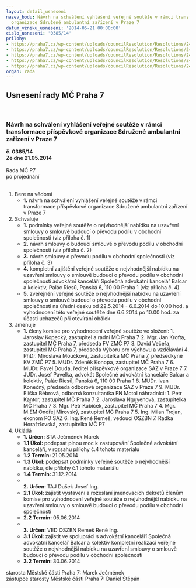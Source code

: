 ```yaml
---
layout: detail_usneseni
nazev_bodu: Návrh na schválení vyhlášení veřejné soutěže v rámci transformace příspěvkové
  organizace Sdružené ambulantní zařízení v Praze 7
datum_vzniku_usneseni: '2014-05-21 00:00:00'
cislo_usneseni: '0385/14'
prilohy:
- https://praha7.cz/wp-content/uploads/councilResolution/Resolutions/24996/26-14-vs_saz_final.doc
- https://praha7.cz/wp-content/uploads/councilResolution/Resolutions/24996/26-14-sosb_final.doc
- https://praha7.cz/wp-content/uploads/councilResolution/Resolutions/24996/26-14-smlouva_final.doc
- https://praha7.cz/wp-content/uploads/councilResolution/Resolutions/24996/26-14-najemni_smlouvy_saz.pdf
- https://praha7.cz/wp-content/uploads/councilResolution/Resolutions/24996/26-14-udaje_s_logem.doc
organ: rada
---
```

<div id="ucUsn_pList" class="usn">
	<span><h2>Usnesení rady MČ Praha 7 </h2>
<br></span><div class="standBody">
<span><h3>Návrh na schválení vyhlášení veřejné soutěže v rámci transformace příspěvkové organizace Sdružené ambulantní zařízení v Praze 7</h3></span><div class="center">
		<strong>č. 0385/14</strong><br>
	</div>
<div class="center">
		<strong>Ze dne 21.05.2014</strong><br><br>
	</div>Rada MČ P7<br> po projednání<br><br><ol>
<li>Bere na vědomí<ul><li>
<strong>1.</strong> návrh na schválení vyhlášení veřejné soutěže v rámci transformace příspěvkové organizace Sdružené ambulantní zařízení v Praze 7</li></ul>
</li>
<li>Schvaluje<ul>
<li>
<strong>1.</strong> podmínky veřejné soutěže o nejvhodnější nabídku na uzavření smlouvy o smlouvě budoucí o převodu podílu v obchodní společnosti (viz příloha č. 1)</li>
<li>
<strong>2.</strong> návrh smlouvy o budoucí smlouvě o převodu podílu v obchodní společnosti (viz příloha č. 2)</li>
<li>
<strong>3.</strong> návrh smlouvy o převodu podílu v obchodní společnosti (viz příloha č. 3)</li>
<li>
<strong>4.</strong> kompletní zajištění veřejné soutěže o nejvhodnější nabídku na uzavření smlouvy o smlouvě budoucí o převodu podílu v obchodní společnosti advokátní kanceláří Společná advokátní kancelář Balcar a kolektiv, Palác Riesů, Panská 6, 110 00 Praha 1 (viz příloha č. 4)</li>
<li>
<strong>5.</strong> zveřejnění veřejné soutěže o nejvhodnější nabídku na uzavření smlouvy o smlouvě budoucí o převodu podílu v obchodní společnosti na úřední desku od 22.5.2014 - 6.6.2014 do 10.00 hod. a vyhodnocení této veřejné soutěže dne 6.6.2014 po 10.00 hod. za účasti uchazečů při otevírání obálek</li>
</ul>
</li>
<li>Jmenuje<ul><li>
<strong>1.</strong> členy komise pro vyhodnocení veřejné soutěže ve složení: 1. Jaroslav Kopecký, zastupitel a radní MČ Praha 7                                                                                                                                        2. Mgr. Jan Krofta, zastupitel MČ Praha 7, předseda FV ZMČ P7 3. David Večeřa, zastupitel MČ Praha 7, předseda Výboru pro výchovu a       vzdělávání 4.  PhDr. Miroslava Moučková, zastupitelka MČ Praha 7, předsedkyně KV ZMČ        P7 5. MUDr. Zdeněk Konopa, zastupitel MČ Praha 7                                                             6. MUDr. Pavel Douda, ředitel příspěvkové organizace SAZ v Praze 7                                 7. JUDr. Josef Pavelka, advokát Společné advokátní kanceláře Balcar a kolektiv,        Palác Riesů, Panská 6, 110 00 Praha 1                                                                                                                       8. MUDr. Ivan Konečný, předseda odborové organizace SAZ v Praze 7                               9. MUDr. Eliška Bébrová, odborná konzultantka FN Motol                                                                                                                 náhradníci:                                                                                                                        1. Petr Kantor, zastupitel MČ Praha 7                                                                                   2. Jaroslava Nguyenová, zastupitelka MČ Praha 7                                                                     3. Mgr. Petr Kubíček, zastupitel MČ Praha 7                                                                                   4. Mgr. M.EM Ondřej Mirovský, zastupitel MČ Praha 7 5. Ing. Milan Trojan, ekonom PO SAZ 6. Ing. René Remeš, vedoucí OSZBN 7. Radka Horažďovská, zastupitelka MČ P7 </li></ul>
</li>
<li>Ukládá<ul>
<li>
<strong>1. Určen: </strong>STA Ječmének Marek</li>
<li>
<strong>1.1 Úkol: </strong>podepsat plnou moc k zastupování Společné advokátní kanceláři, v rozsahu přílohy č.4 tohoto materiálu</li>
<li>
<strong>1.2 Termín: </strong>21.05.2014</li>
<li>
<strong>1.3 Úkol: </strong>podepsat podmínky veřejné soutěže o nejvhodnější nabídku, dle přílohy č.1 tohoto materiálu</li>
<li>
<strong>1.4 Termín: </strong>31.12.2014</li>
<li>
<strong><br>2. Určen: </strong>TAJ Dušek Josef Ing.</li>
<li>
<strong>2.1 Úkol: </strong>zajistit vystavení a rozeslání jmenovacích dekretů členům komise pro  vyhodnocení veřejné soutěže o nejvhodnější nabídku na uzavření smlouvy o smlouvě budoucí o převodu podílu v obchodní společnosti  </li>
<li>
<strong>2.2 Termín: </strong>05.06.2014</li>
<li>
<strong><br>3. Určen: </strong>VED OSZBN Remeš René Ing.</li>
<li>
<strong>3.1 Úkol: </strong>zajistit ve spolupráci s advokátní kanceláří Společná advokátní kancelář Balcar a kolektiv kompletní realizaci veřejné soutěže o nejvhodnější nabídku na uzavření smlouvy o smlouvě budoucí o převodu podílu v obchodní společnosti  </li>
<li>
<strong>3.2 Termín: </strong>30.06.2014</li>
</ul>
</li>
</ol>starosta Městské části Praha 7: Marek Ječmének<br>zástupce starosty Městské části Praha 7: Daniel Štěpán 
</div>
</div>